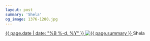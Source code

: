 ```yaml
---
layout: post
summary: 'Shela'
og_image: 1376-1280.jpg
---
```


<p>
 <time>
  <a href="/1376">
   {{ page.date | date: "%B %-d, %Y" }}
  </a>
 </time>
 <a href="/1376">
  <img alt="{{ page.summary }}" data-taken="5/11/2021" sizes="(min-width: 700px) 50vw, calc(100vw - 2rem)" src="{{ site.assets_url }}/1376-640.jpg" srcset="{{ site.assets_url }}/1376-320.jpg 320w, {{ site.assets_url }}/1376-640.jpg 640w, {{ site.assets_url }}/1376-960.jpg 960w, {{ site.assets_url }}/1376-1280.jpg 1280w"/>
 </a>
 <span>
  Shela
 </span>
</p>
